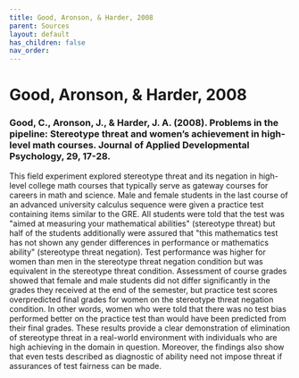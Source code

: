 ```yaml
---
title: Good, Aronson, & Harder, 2008
parent: Sources
layout: default
has_children: false
nav_order: 
---
```


# Good, Aronson, & Harder, 2008

### Good, C., Aronson, J., & Harder, J. A. (2008). Problems in the pipeline: Stereotype threat and women’s achievement in high-level math courses. Journal of Applied Developmental Psychology, 29, 17-28.

This field experiment explored stereotype threat and its negation in high-level college math courses that typically serve as gateway courses for careers in math and science. Male and female students in the last course of an advanced university calculus sequence were given a practice test containing items similar to the GRE. All students were told that the test was "aimed at measuring your mathematical abilities" (stereotype threat) but half of the students additionally were assured that "this mathematics test has not shown any gender differences in performance or mathematics ability" (stereotype threat negation). Test performance was higher for women than men in the stereotype threat negation condition but was equivalent in the stereotype threat condition. Assessment of course grades showed that female and male students did not differ significantly in the grades they received at the end of the semester, but practice test scores overpredicted final grades for women on the stereotype threat negation condition. In other words, women who were told that there was no test bias performed better on the practice test than would have been predicted from their final grades. These results provide a clear demonstration of elimination of stereotype threat in a real-world environment with individuals who are high achieving in the domain in question. Moreover, the findings also show that even tests described as diagnostic of ability need not impose threat if assurances of test fairness can be made.

